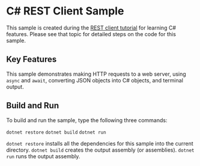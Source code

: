 C# REST Client Sample
================

This sample is created during the [REST client tutorial](https://docs.microsoft.com/dotnet/articles/csharp/tutorials/console-webapiclient) for learning C# features. Please see that topic for detailed steps on the code for this sample.

Key Features
------------

This sample demonstrates making HTTP requests to a web server, using `async` and `await`, converting JSON objects into C# objects, and terminal output.

Build and Run
-------------

To build and run the sample, type the following three commands:

`dotnet restore`
`dotnet build`
`dotnet run`

`dotnet restore` installs all the dependencies for this sample into the current directory.
`dotnet build` creates the output assembly (or assemblies).
`dotnet run` runs the output assembly.


<!--HONumber=Aug16_HO2-->



